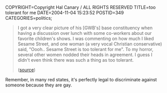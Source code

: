 COPYRIGHT=Copyright Hal Canary / ALL RIGHTS RESERVED
TITLE=too tolerant for me
DATE=2004-11-04 15:23:52
POSTID=349
CATEGORIES=politics;

> I got a very clear picture of his \[GWB's\] base constituency when having a discussion over lunch with some co-workers about our favorite children's shows. I was commenting on how much I liked Sesame Street, and one woman (a very vocal Christian conservative) said, "Oooh.. Sesame Street is too tolerant for me". To my horror, several other women nodded their heads in agreement. I guess I didn't even think there was such a thing as too tolerant.
> 
> ([source](http://www.boingboing.net/2004/11/04/kerry_concedes_updat.html))

Remember, in many red states, it's perfectly legal to discriminate against someone because they are gay.
